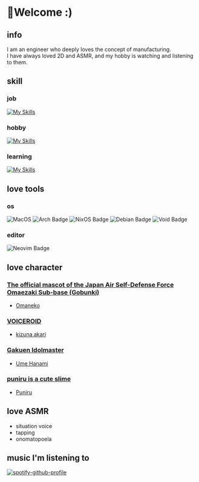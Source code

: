 # :mechanical_arm:Welcome :)

## info

I am an engineer who deeply loves the concept of manufacturing.  
I have always loved 2D and ASMR, and my hobby is watching and listening to them.

## skill

### job

[![My Skills](https://skillicons.dev/icons?i=go,typescript)](https://skillicons.dev)

### hobby

[![My Skills](https://skillicons.dev/icons?i=rust,python,javascript,nix,lua)](https://skillicons.dev)

### learning

[![My Skills](https://skillicons.dev/icons?i=php)](https://skillicons.dev)

## love tools

### os

![MacOS](https://img.shields.io/badge/mac%20os-000000?style=for-the-badge&logo=macos&logoColor=F0F0F0) ![Arch Badge](https://img.shields.io/badge/Arch%20Linux-AUR-blue?style=for-the-badge&logo=archlinux) ![NixOS Badge](https://img.shields.io/static/v1?style=for-the-badge&message=NixOS&color=5277C3&logo=NixOS&logoColor=FFFFFF&label=) ![Debian Badge](https://img.shields.io/badge/debian-red?style=for-the-badge&logo=debian&logoColor=orange&color=darkred) ![Void Badge](https://img.shields.io/badge/void%20linux-8A2BE2?style=for-the-badge&color=478061&logo=voidlinux&logoColor=white)

### editor

![Neovim Badge](https://img.shields.io/badge/Neovim-57A143?logo=neovim&logoColor=white&style=for-the-badge)

## love character

### [The official mascot of the Japan Air Self-Defense Force Omaezaki Sub-base (Gobunki)](https://www.mod.go.jp/asdf/omaezaki/1/index.html)

- [Omaneko](https://dic.pixiv.net/a/%E3%81%8A%E3%81%BE%E3%81%AD%E3%81%93)

### [VOICEROID](https://www.ah-soft.com/voiceroid/)

- [kizuna akari](https://dic.pixiv.net/a/%E7%B4%B2%E6%98%9F%E3%81%82%E3%81%8B%E3%82%8A)

### [Gakuen Idolmaster](https://gakuen.idolmaster-official.jp/)
- [Ume Hanami](https://dic.pixiv.net/a/%E8%8A%B1%E6%B5%B7%E4%BD%91%E8%8A%BD)

### [puniru is a cute slime](https://puniru-anime.com/)

- [Puniru](https://dic.pixiv.net/a/%E3%81%B7%E3%81%AB%E3%82%8B)

## love ASMR

- situation voice
- tapping
- onomatopoela

## music I'm listening to

[![spotify-github-profile](https://spotify-github-profile.kittinanx.com/api/view?uid=31mutftjvmkov3h6n3gweb6ccr24&cover_image=true&theme=compact&show_offline=false&background_color=121212&interchange=false)](https://spotify-github-profile.kittinanx.com/api/view?uid=31mutftjvmkov3h6n3gweb6ccr24&redirect=true)
